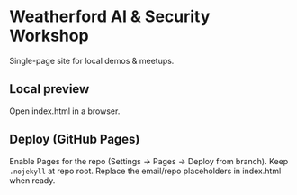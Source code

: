 # Weatherford AI & Security Workshop
Single-page site for local demos & meetups.
## Local preview
Open index.html in a browser.
## Deploy (GitHub Pages)
Enable Pages for the repo (Settings → Pages → Deploy from branch). Keep `.nojekyll` at repo root. Replace the email/repo placeholders in index.html when ready.

